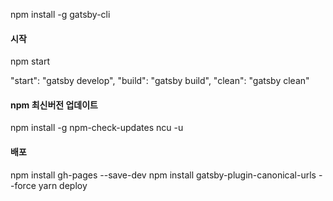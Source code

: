 npm install -g gatsby-cli

#### 시작

npm start

"start": "gatsby develop",
"build": "gatsby build",
"clean": "gatsby clean"

#### npm 최신버전 업데이트

npm install -g npm-check-updates
ncu -u

#### 배포

npm install gh-pages --save-dev
npm install gatsby-plugin-canonical-urls --force
yarn deploy
